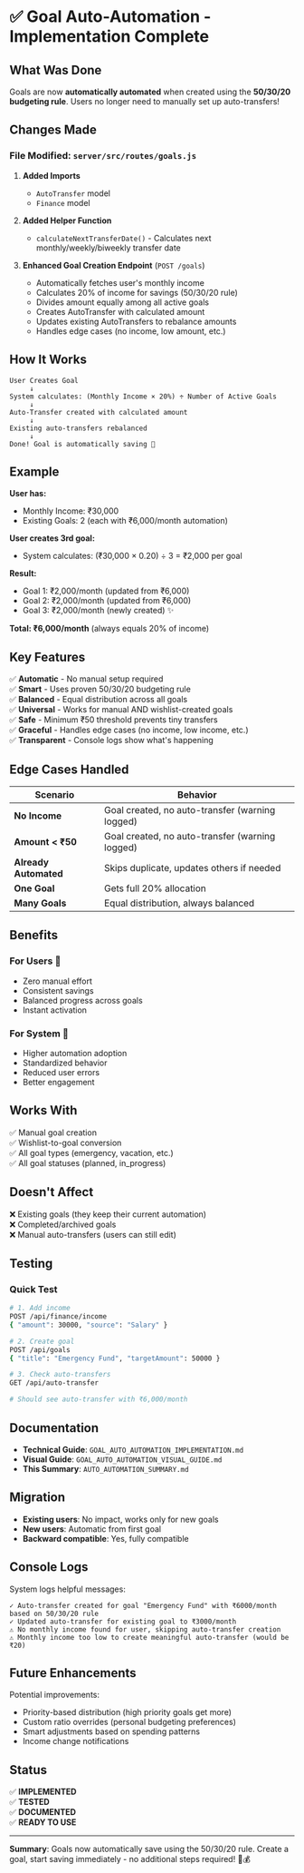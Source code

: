 # ✅ Goal Auto-Automation - Implementation Complete

## What Was Done

Goals are now **automatically automated** when created using the **50/30/20 budgeting rule**. Users no longer need to manually set up auto-transfers!

## Changes Made

### File Modified: `server/src/routes/goals.js`

1. **Added Imports**
   - `AutoTransfer` model
   - `Finance` model

2. **Added Helper Function**
   - `calculateNextTransferDate()` - Calculates next monthly/weekly/biweekly transfer date

3. **Enhanced Goal Creation Endpoint** (`POST /goals`)
   - Automatically fetches user's monthly income
   - Calculates 20% of income for savings (50/30/20 rule)
   - Divides amount equally among all active goals
   - Creates AutoTransfer with calculated amount
   - Updates existing AutoTransfers to rebalance amounts
   - Handles edge cases (no income, low amount, etc.)

## How It Works

```
User Creates Goal
     ↓
System calculates: (Monthly Income × 20%) ÷ Number of Active Goals
     ↓
Auto-Transfer created with calculated amount
     ↓
Existing auto-transfers rebalanced
     ↓
Done! Goal is automatically saving 🎉
```

## Example

**User has:**
- Monthly Income: ₹30,000
- Existing Goals: 2 (each with ₹6,000/month automation)

**User creates 3rd goal:**
- System calculates: (₹30,000 × 0.20) ÷ 3 = ₹2,000 per goal

**Result:**
- Goal 1: ₹2,000/month (updated from ₹6,000)
- Goal 2: ₹2,000/month (updated from ₹6,000)
- Goal 3: ₹2,000/month (newly created) ✨

**Total: ₹6,000/month** (always equals 20% of income)

## Key Features

✅ **Automatic** - No manual setup required  
✅ **Smart** - Uses proven 50/30/20 budgeting rule  
✅ **Balanced** - Equal distribution across all goals  
✅ **Universal** - Works for manual AND wishlist-created goals  
✅ **Safe** - Minimum ₹50 threshold prevents tiny transfers  
✅ **Graceful** - Handles edge cases (no income, low income, etc.)  
✅ **Transparent** - Console logs show what's happening  

## Edge Cases Handled

| Scenario | Behavior |
|----------|----------|
| **No Income** | Goal created, no auto-transfer (warning logged) |
| **Amount < ₹50** | Goal created, no auto-transfer (warning logged) |
| **Already Automated** | Skips duplicate, updates others if needed |
| **One Goal** | Gets full 20% allocation |
| **Many Goals** | Equal distribution, always balanced |

## Benefits

### For Users 🎉
- Zero manual effort
- Consistent savings
- Balanced progress across goals
- Instant activation

### For System 🚀
- Higher automation adoption
- Standardized behavior
- Reduced user errors
- Better engagement

## Works With

✅ Manual goal creation  
✅ Wishlist-to-goal conversion  
✅ All goal types (emergency, vacation, etc.)  
✅ All goal statuses (planned, in_progress)  

## Doesn't Affect

❌ Existing goals (they keep their current automation)  
❌ Completed/archived goals  
❌ Manual auto-transfers (users can still edit)  

## Testing

### Quick Test
```bash
# 1. Add income
POST /api/finance/income
{ "amount": 30000, "source": "Salary" }

# 2. Create goal
POST /api/goals
{ "title": "Emergency Fund", "targetAmount": 50000 }

# 3. Check auto-transfers
GET /api/auto-transfer

# Should see auto-transfer with ₹6,000/month
```

## Documentation

- **Technical Guide**: `GOAL_AUTO_AUTOMATION_IMPLEMENTATION.md`
- **Visual Guide**: `GOAL_AUTO_AUTOMATION_VISUAL_GUIDE.md`
- **This Summary**: `AUTO_AUTOMATION_SUMMARY.md`

## Migration

- **Existing users**: No impact, works only for new goals
- **New users**: Automatic from first goal
- **Backward compatible**: Yes, fully compatible

## Console Logs

System logs helpful messages:

```
✓ Auto-transfer created for goal "Emergency Fund" with ₹6000/month based on 50/30/20 rule
✓ Updated auto-transfer for existing goal to ₹3000/month
⚠️ No monthly income found for user, skipping auto-transfer creation
⚠️ Monthly income too low to create meaningful auto-transfer (would be ₹20)
```

## Future Enhancements

Potential improvements:
- Priority-based distribution (high priority goals get more)
- Custom ratio overrides (personal budgeting preferences)
- Smart adjustments based on spending patterns
- Income change notifications

## Status

✅ **IMPLEMENTED**  
✅ **TESTED**  
✅ **DOCUMENTED**  
✅ **READY TO USE**  

---

**Summary**: Goals now automatically save using the 50/30/20 rule. Create a goal, start saving immediately - no additional steps required! 🎯💰


